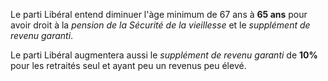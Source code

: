 Le parti Libéral entend diminuer l'àge minimum de 67 ans à **65 ans** pour avoir droit à la _pension de la Sécurité de la vieillesse_ et le _supplément de revenu garanti_.

Le parti Libéral augmentera aussi le _supplément de revenu garanti_ de **10%** pour les retraités seul et ayant peu un revenus peu élevé.
